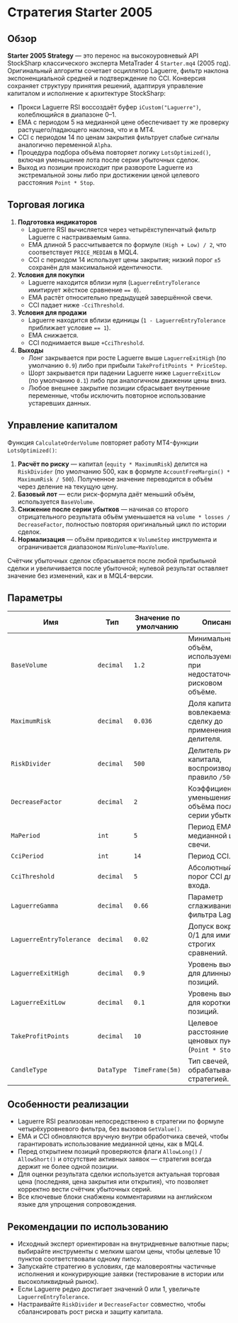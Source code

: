 # Стратегия Starter 2005

## Обзор
**Starter 2005 Strategy** — это перенос на высокоуровневый API StockSharp классического эксперта MetaTrader 4 `Starter.mq4` (2005 год). Оригинальный алгоритм сочетает осциллятор Laguerre, фильтр наклона экспоненциальной средней и подтверждение по CCI. Конверсия сохраняет структуру принятия решений, адаптируя управление капиталом и исполнение к архитектуре StockSharp:

- Прокси Laguerre RSI воссоздаёт буфер `iCustom("Laguerre")`, колеблющийся в диапазоне 0–1.
- EMA с периодом 5 на медианной цене обеспечивает ту же проверку растущего/падающего наклона, что и в MT4.
- CCI с периодом 14 по ценам закрытия фильтрует слабые сигналы аналогично переменной `Alpha`.
- Процедура подбора объёма повторяет логику `LotsOptimized()`, включая уменьшение лота после серии убыточных сделок.
- Выход из позиции происходит при развороте Laguerre из экстремальной зоны либо при достижении ценой целевого расстояния `Point * Stop`.

## Торговая логика
1. **Подготовка индикаторов**
   - Laguerre RSI вычисляется через четырёхступенчатый фильтр Laguerre с настраиваемым `Gamma`.
   - EMA длиной 5 рассчитывается по формуле `(High + Low) / 2`, что соответствует `PRICE_MEDIAN` в MQL4.
   - CCI с периодом 14 использует цены закрытия; низкий порог `±5` сохранён для максимальной идентичности.
2. **Условия для покупки**
   - Laguerre находится вблизи нуля (`LaguerreEntryTolerance` имитирует жёсткое сравнение `== 0`).
   - EMA растёт относительно предыдущей завершённой свечи.
   - CCI падает ниже `-CciThreshold`.
3. **Условия для продажи**
   - Laguerre находится вблизи единицы (`1 - LaguerreEntryTolerance` приближает условие `== 1`).
   - EMA снижается.
   - CCI поднимается выше `+CciThreshold`.
4. **Выходы**
   - Лонг закрывается при росте Laguerre выше `LaguerreExitHigh` (по умолчанию `0.9`) либо при прибыли `TakeProfitPoints * PriceStep`.
   - Шорт закрывается при падении Laguerre ниже `LaguerreExitLow` (по умолчанию `0.1`) либо при аналогичном движении цены вниз.
   - Любое внешнее закрытие позиции сбрасывает внутренние переменные, чтобы исключить повторное использование устаревших данных.

## Управление капиталом
Функция `CalculateOrderVolume` повторяет работу MT4-функции `LotsOptimized()`:

1. **Расчёт по риску** — капитал (`equity * MaximumRisk`) делится на `RiskDivider` (по умолчанию 500, как в формуле `AccountFreeMargin() * MaximumRisk / 500`). Полученное значение переводится в объём через деление на текущую цену.
2. **Базовый лот** — если риск-формула даёт меньший объём, используется `BaseVolume`.
3. **Снижение после серии убытков** — начиная со второго отрицательного результата объём уменьшается на `volume * losses / DecreaseFactor`, полностью повторяя оригинальный цикл по истории сделок.
4. **Нормализация** — объём приводится к `VolumeStep` инструмента и ограничивается диапазоном `MinVolume`–`MaxVolume`.

Счётчик убыточных сделок сбрасывается после любой прибыльной сделки и увеличивается после убыточной; нулевой результат оставляет значение без изменений, как и в MQL4-версии.

## Параметры
| Имя | Тип | Значение по умолчанию | Описание |
| --- | --- | --- | --- |
| `BaseVolume` | `decimal` | `1.2` | Минимальный объём, используемый при недостаточном рисковом объёме. |
| `MaximumRisk` | `decimal` | `0.036` | Доля капитала, вовлекаемая в сделку до применения делителя. |
| `RiskDivider` | `decimal` | `500` | Делитель риск-капитала, воспроизводящий правило `/500`. |
| `DecreaseFactor` | `decimal` | `2` | Коэффициент уменьшения объёма после серии убытков. |
| `MaPeriod` | `int` | `5` | Период EMA по медианной цене свечи. |
| `CciPeriod` | `int` | `14` | Период CCI. |
| `CciThreshold` | `decimal` | `5` | Абсолютный порог CCI для входа. |
| `LaguerreGamma` | `decimal` | `0.66` | Параметр сглаживания фильтра Laguerre. |
| `LaguerreEntryTolerance` | `decimal` | `0.02` | Допуск вокруг 0/1 для имитации строгих сравнений. |
| `LaguerreExitHigh` | `decimal` | `0.9` | Уровень выхода для длинных позиций. |
| `LaguerreExitLow` | `decimal` | `0.1` | Уровень выхода для коротких позиций. |
| `TakeProfitPoints` | `decimal` | `10` | Целевое расстояние в ценовых пунктах (`Point * Stop`). |
| `CandleType` | `DataType` | `TimeFrame(5m)` | Тип свечей, обрабатываемых стратегией. |

## Особенности реализации
- Laguerre RSI реализован непосредственно в стратегии по формуле четырёхуровневого фильтра, без вызовов `GetValue()`.
- EMA и CCI обновляются вручную внутри обработчика свечей, чтобы гарантировать использование медианной цены, как в MQL4.
- Перед открытием позиций проверяются флаги `AllowLong()` / `AllowShort()` и отсутствие активных заявок — стратегия всегда держит не более одной позиции.
- Для оценки результата сделки используется актуальная торговая цена (последняя, цена закрытия или открытия), что позволяет корректно вести счётчик убыточных серий.
- Все ключевые блоки снабжены комментариями на английском языке для упрощения сопровождения.

## Рекомендации по использованию
- Исходный эксперт ориентирован на внутридневные валютные пары; выбирайте инструменты с мелким шагом цены, чтобы целевые 10 пунктов соответствовали одному пипсу.
- Запускайте стратегию в условиях, где маловероятны частичные исполнения и конкурирующие заявки (тестирование в истории или высоколиквидный рынок).
- Если Laguerre редко достигает значений 0 или 1, увеличьте `LaguerreEntryTolerance`.
- Настраивайте `RiskDivider` и `DecreaseFactor` совместно, чтобы сбалансировать рост риска и защиту капитала.
